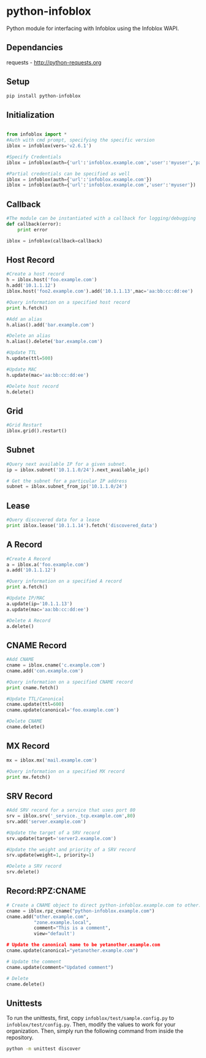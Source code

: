 python-infoblox
====
Python module for interfacing with Infoblox using the Infoblox WAPI.

Dependancies
----
requests - http://python-requests.org

Setup
----
```bash
pip install python-infoblox
```
Initialization
----
```python

from infoblox import *
#Auth with cmd prompt, specifying the specific version
iblox = infoblox(vers='v2.6.1')

#Specify Credentials
iblox = infoblox(auth={'url':'infoblox.example.com','user':'myuser','passwd':'Secret123'}, vers='v2.6.1')

#Partial credentials can be specified as well
iblox = infoblox(auth={'url':'infoblox.example.com'})
iblox = infoblox(auth={'url':'infoblox.example.com','user':'myuser'})
```
Callback
----
```python
#The module can be instantiated with a callback for logging/debugging
def callback(error):
    print error

iblox = infoblox(callback=callback)
```
Host Record
----
```python
#Create a host record
h = iblox.host('foo.example.com')
h.add('10.1.1.12')
iblox.host('foo2.example.com').add('10.1.1.13',mac='aa:bb:cc:dd:ee')

#Query information on a specified host record
print h.fetch()

#Add an alias
h.alias().add('bar.example.com')

#Delete an alias
h.alias().delete('bar.example.com')

#Update TTL
h.update(ttl=500)

#Update MAC
h.update(mac='aa:bb:cc:dd:ee')

#Delete host record
h.delete()
```
Grid
----
```python
#Grid Restart
iblox.grid().restart()
```
Subnet
----
```python
#Query next available IP for a given subnet.
ip = iblox.subnet('10.1.1.0/24').next_available_ip()

# Get the subnet for a particular IP address
subnet = iblox.subnet_from_ip('10.1.1.0/24')
```
Lease
----
```python
#Query discovered data for a lease
print iblox.lease('10.1.1.14').fetch('discovered_data')
```
A Record
----
```python
#Create A Record
a = iblox.a('foo.example.com')
a.add('10.1.1.12')

#Query information on a specified A record
print a.fetch()

#Update IP/MAC
a.update(ip='10.1.1.13')
a.update(mac='aa:bb:cc:dd:ee')

#Delete A Record
a.delete()
```
CNAME Record
----
```python
#Add CNAME
cname = iblox.cname('c.example.com')
cname.add('con.example.com')

#Query information on a specified CNAME record
print cname.fetch()

#Update TTL/Canonical
cname.update(ttl=600)
cname.update(canonical='foo.example.com')

#Delete CNAME
cname.delete()
```
MX Record
----
```python
mx = iblox.mx('mail.example.com')

#Query information on a specified MX record
print mx.fetch()
```
SRV Record
----
```python
#Add SRV record for a service that uses port 80
srv = iblox.srv('_service._tcp.example.com',80)
srv.add('server.example.com')

#Update the target of a SRV record
srv.update(target='server2.example.com')

#Update the weight and priority of a SRV record
srv.update(weight=1, priority=1)

#Delete a SRV record
srv.delete()
```
Record:RPZ:CNAME
----
```python
# Create a CNAME object to direct python-infoblox.example.com to other.example.com
cname = iblox.rpz_cname("python-infoblox.example.com")
cname.add("other.example.com",
          "zone.example.local",
          comment="This is a comment",
          view="default')

# Update the canonical name to be yetanother.example.com
cname.update(canonical="yetanother.example.com")

# Update the comment
cname.update(comment="Updated comment")

# Delete
cname.delete()
```
Unittests
----
To run the unittests, first, copy `infoblox/test/sample.config.py` to `infoblox/test/config.py`.
Then, modify the values to work for your organization.
Then, simply run the following command from inside the repository.
```bash
python -m unittest discover
```
